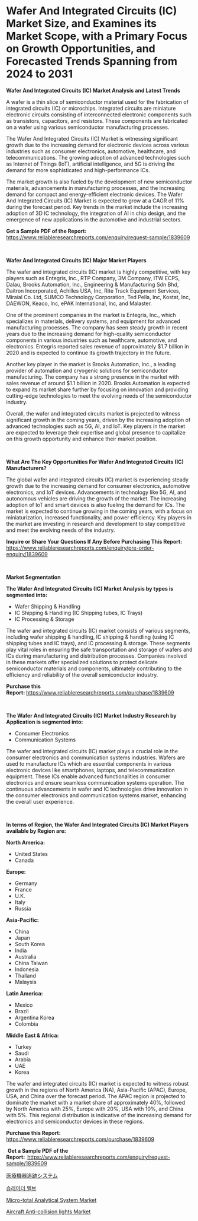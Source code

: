 <p><h1>Wafer And Integrated Circuits (IC) Market Size, and Examines its Market Scope, with a Primary Focus on Growth Opportunities, and Forecasted Trends Spanning from 2024 to 2031</h1></p><p><strong>Wafer And Integrated Circuits (IC) Market Analysis and Latest Trends</strong></p>
<p><p>A wafer is a thin slice of semiconductor material used for the fabrication of integrated circuits (IC) or microchips. Integrated circuits are miniature electronic circuits consisting of interconnected electronic components such as transistors, capacitors, and resistors. These components are fabricated on a wafer using various semiconductor manufacturing processes.</p><p>The Wafer And Integrated Circuits (IC) Market is witnessing significant growth due to the increasing demand for electronic devices across various industries such as consumer electronics, automotive, healthcare, and telecommunications. The growing adoption of advanced technologies such as Internet of Things (IoT), artificial intelligence, and 5G is driving the demand for more sophisticated and high-performance ICs.</p><p>The market growth is also fueled by the development of new semiconductor materials, advancements in manufacturing processes, and the increasing demand for compact and energy-efficient electronic devices. The Wafer And Integrated Circuits (IC) Market is expected to grow at a CAGR of 11% during the forecast period. Key trends in the market include the increasing adoption of 3D IC technology, the integration of AI in chip design, and the emergence of new applications in the automotive and industrial sectors.</p></p>
<p><strong>Get a Sample PDF of the Report:&nbsp;</strong> <a href="https://www.reliableresearchreports.com/enquiry/request-sample/1839609">https://www.reliableresearchreports.com/enquiry/request-sample/1839609</a></p>
<p>&nbsp;</p>
<p><strong>Wafer And Integrated Circuits (IC) Major Market Players</strong></p>
<p><p>The wafer and integrated circuits (IC) market is highly competitive, with key players such as Entegris, Inc., RTP Company, 3M Company, ITW ECPS, Dalau, Brooks Automation, Inc., Engineering & Manufacturing Sdn Bhd, Daitron Incorporated, Achilles USA, Inc, Rite Track Equipment Services, Miraial Co. Ltd, SUMCO Technology Corporation, Ted Pella, Inc, Kostat, Inc, DAEWON, Keaco, Inc, ePAK International, Inc, and Malaster.</p><p>One of the prominent companies in the market is Entegris, Inc., which specializes in materials, delivery systems, and equipment for advanced manufacturing processes. The company has seen steady growth in recent years due to the increasing demand for high-quality semiconductor components in various industries such as healthcare, automotive, and electronics. Entegris reported sales revenue of approximately $1.7 billion in 2020 and is expected to continue its growth trajectory in the future.</p><p>Another key player in the market is Brooks Automation, Inc., a leading provider of automation and cryogenic solutions for semiconductor manufacturing. The company has a strong presence in the market with sales revenue of around $1.1 billion in 2020. Brooks Automation is expected to expand its market share further by focusing on innovation and providing cutting-edge technologies to meet the evolving needs of the semiconductor industry.</p><p>Overall, the wafer and integrated circuits market is projected to witness significant growth in the coming years, driven by the increasing adoption of advanced technologies such as 5G, AI, and IoT. Key players in the market are expected to leverage their expertise and global presence to capitalize on this growth opportunity and enhance their market position.</p></p>
<p>&nbsp;</p>
<p><strong>What Are The Key Opportunities For Wafer And Integrated Circuits (IC) Manufacturers?</strong></p>
<p><p>The global wafer and integrated circuits (IC) market is experiencing steady growth due to the increasing demand for consumer electronics, automotive electronics, and IoT devices. Advancements in technology like 5G, AI, and autonomous vehicles are driving the growth of the market. The increasing adoption of IoT and smart devices is also fueling the demand for ICs. The market is expected to continue growing in the coming years, with a focus on miniaturization, increased functionality, and power efficiency. Key players in the market are investing in research and development to stay competitive and meet the evolving needs of the industry.</p></p>
<p><strong>Inquire or Share Your Questions If Any Before Purchasing This Report:</strong> <a href="https://www.reliableresearchreports.com/enquiry/pre-order-enquiry/1839609">https://www.reliableresearchreports.com/enquiry/pre-order-enquiry/1839609</a></p>
<p>&nbsp;</p>
<p><strong>Market Segmentation</strong></p>
<p><strong>The Wafer And Integrated Circuits (IC) Market Analysis by types is segmented into:</strong></p>
<p><ul><li>Wafer Shipping & Handling</li><li>IC Shipping & Handling (IC Shipping tubes, IC Trays)</li><li>IC Processing & Storage</li></ul></p>
<p><p>The wafer and integrated circuits (IC) market consists of various segments, including wafer shipping & handling, IC shipping & handling (using IC shipping tubes and IC trays), and IC processing & storage. These segments play vital roles in ensuring the safe transportation and storage of wafers and ICs during manufacturing and distribution processes. Companies involved in these markets offer specialized solutions to protect delicate semiconductor materials and components, ultimately contributing to the efficiency and reliability of the overall semiconductor industry.</p></p>
<p><strong>Purchase this Report:&nbsp;</strong><a href="https://www.reliableresearchreports.com/purchase/1839609">https://www.reliableresearchreports.com/purchase/1839609</a></p>
<p>&nbsp;</p>
<p><strong>The Wafer And Integrated Circuits (IC) Market Industry Research by Application is segmented into:</strong></p>
<p><ul><li>Consumer Electronics</li><li>Communication Systems</li></ul></p>
<p><p>The wafer and integrated circuits (IC) market plays a crucial role in the consumer electronics and communication systems industries. Wafers are used to manufacture ICs which are essential components in various electronic devices like smartphones, laptops, and telecommunication equipment. These ICs enable advanced functionalities in consumer electronics and ensure seamless communication systems operation. The continuous advancements in wafer and IC technologies drive innovation in the consumer electronics and communication systems market, enhancing the overall user experience.</p></p>
<p>&nbsp;</p>
<p><strong>In terms of Region, the Wafer And Integrated Circuits (IC) Market Players available by Region are:</strong></p>
<p>
    <p> <strong> North America: </strong>
        <ul>
            <li>United States</li>
            <li>Canada</li>
        </ul>
        </p> 
    <p> <strong> Europe: </strong>
        <ul>
            <li>Germany</li>
            <li>France</li>
            <li>U.K.</li>
            <li>Italy</li>
            <li>Russia</li>
        </ul>
        </p> 
    <p> <strong> Asia-Pacific: </strong>
        <ul>
            <li>China</li>
            <li>Japan</li>
            <li>South Korea</li>
            <li>India</li>
            <li>Australia</li>
            <li>China Taiwan</li>
            <li>Indonesia</li>
            <li>Thailand</li>
            <li>Malaysia</li>
        </ul>
        </p> 
    <p> <strong> Latin America: </strong>
        <ul>
            <li>Mexico</li>
            <li>Brazil</li>
            <li>Argentina Korea</li>
            <li>Colombia</li>
        </ul>
        </p> 
    <p> <strong> Middle East & Africa: </strong>
        <ul>
            <li>Turkey</li>
            <li>Saudi</li>
            <li>Arabia</li>
            <li>UAE</li>
            <li>Korea</li>
        </ul>
    </p>
    </p>
<p><p>The wafer and integrated circuits (IC) market is expected to witness robust growth in the regions of North America (NA), Asia-Pacific (APAC), Europe, USA, and China over the forecast period. The APAC region is projected to dominate the market with a market share of approximately 40%, followed by North America with 25%, Europe with 20%, USA with 10%, and China with 5%. This regional distribution is indicative of the increasing demand for electronics and semiconductor devices in these regions.</p></p>
<p><strong>Purchase this Report: </strong><a href="https://www.reliableresearchreports.com/purchase/1839609">https://www.reliableresearchreports.com/purchase/1839609</a></p>
<p>&nbsp;<strong>Get a Sample PDF of the Report:&nbsp;&nbsp;</strong><a href="https://www.reliableresearchreports.com/enquiry/request-sample/1839609">https://www.reliableresearchreports.com/enquiry/request-sample/1839609</a></p>
<p><strong></strong></p>
<p><p><a href="https://medium.com/@annchovey2023/%E5%8C%BB%E7%99%82%E5%99%A8%E5%85%B7%E8%BF%BD%E8%B7%A1%E3%82%B7%E3%82%B9%E3%83%86%E3%83%A0%E3%81%AE%E5%B8%82%E5%A0%B4%E8%A6%8F%E6%A8%A1-cagr-%E3%83%88%E3%83%AC%E3%83%B3%E3%83%892024%E5%B9%B4%E3%81%8B%E3%82%892030%E5%B9%B4-dc0bc9f32c32">医療機器追跡システム</a></p><p><a href="https://github.com/LanceOlsotn8978/Market-Research-Report-List-1/blob/main/473781212466.md">슈레이더 밸브</a></p><p><a href="https://github.com/nicoletavirag/Market-Research-Report-List-2/blob/main/micro-total-analytical-system-market.md">Micro-total Analytical System Market</a></p><p><a href="https://github.com/redneck06/Market-Research-Report-List-2/blob/main/aircraft-anti-collision-lights-market.md">Aircraft Anti-collision lights Market</a></p></p>